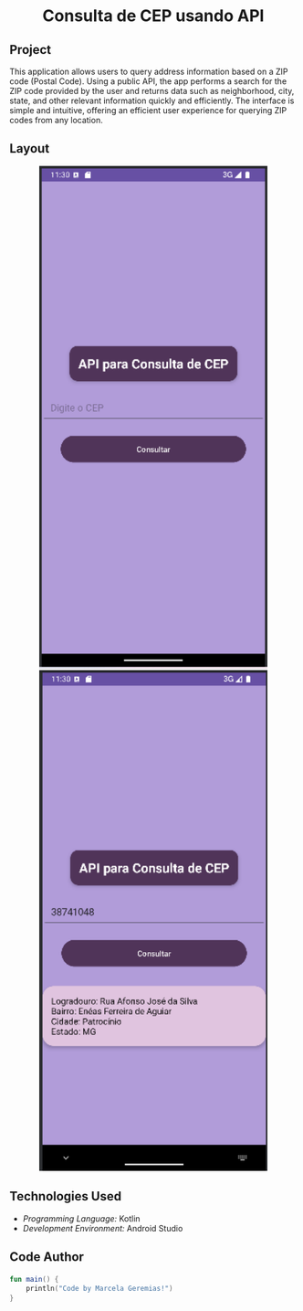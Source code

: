 <h1 align="center">Consulta de CEP usando API</h1>

## Project
This application allows users to query address information based on a ZIP code (Postal Code). Using a public API, the app performs a search for the ZIP code provided by the user and returns data such as neighborhood, city, state, and other relevant information quickly and efficiently. The interface is simple and intuitive, offering an efficient user experience for querying ZIP codes from any location.
## Layout
<div align="center">
  <img src="./imagens/api_CEP1.png" alt="App Screenshot" width="400"/>
  <img src="./imagens/api_CEP2.png" alt="App Screenshot" width="400"/>
</div>

## Technologies Used
- *Programming Language:* Kotlin
- *Development Environment:* Android Studio

## Code Author
```kotlin
fun main() {
    println("Code by Marcela Geremias!")
}